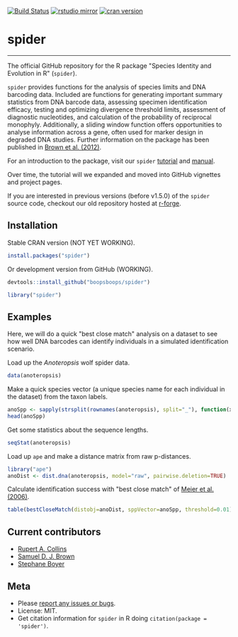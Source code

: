 [![Build Status](https://travis-ci.org/boopsboops/spider.svg?branch=master)](https://travis-ci.org/boopsboops/spider)
[![rstudio mirror](http://cranlogs.r-pkg.org/badges/grand-total/spider)](http://cran.rstudio.com/web/packages/spider/index.html)
[![cran version](http://www.r-pkg.org/badges/version/spider)](https://cran.r-project.org/package=spider)

# spider

---

The official GitHub repository for the R package "Species Identity and Evolution in R" (`spider`).

`spider` provides functions for the analysis of species limits and DNA barcoding data. Included are functions for generating important summary statistics from DNA barcode data, assessing specimen identification efficacy, testing and optimizing divergence threshold limits, assessment of diagnostic nucleotides, and calculation of the probability of reciprocal monophyly. Additionally, a sliding window function offers opportunities to analyse information across a gene, often used for marker design in degraded DNA studies. Further information on the package has been published in [Brown et al. (2012)](http://dx.doi.org/10.1111/j.1755-0998.2011.03108.x).

For an introduction to the package, visit our `spider` [tutorial](http://spider.r-forge.r-project.org/tutorial/tutorial.pdf) and [manual](http://spider.r-forge.r-project.org/docs/spider-manual.pdf).

Over time, the tutorial will we expanded and moved into GitHub vignettes and project pages. 

If you are interested in previous versions (before v1.5.0) of the `spider` source code, checkout our old repository hosted at [r-forge](https://r-forge.r-project.org/projects/spider/).

## Installation

Stable CRAN version (NOT YET WORKING).

```r
install.packages("spider")
```

Or development version from GitHub (WORKING).

```r
devtools::install_github("boopsboops/spider")
```

```r
library("spider")
```

## Examples

Here, we will do a quick "best close match" analysis on a dataset to see how well DNA barcodes can identify individuals in a simulated identification scenario.

Load up the _Anoteropsis_ wolf spider data.

```r
data(anoteropsis)
```

Make a quick species vector (a unique species name for each individual in the dataset) from the taxon labels.

```r
anoSpp <- sapply(strsplit(rownames(anoteropsis), split="_"), function(x) paste(x[1], x[2]))
head(anoSpp)
```

Get some statistics about the sequence lengths.

```r
seqStat(anoteropsis)
```

Load up `ape` and make a distance matrix from raw p-distances.

```r
library("ape")
anoDist <- dist.dna(anoteropsis, model="raw", pairwise.deletion=TRUE)
```

Calculate identification success with "best close match" of [Meier et al. (2006)](http://dx.doi.org/10.1080/10635150600969864).

```r
table(bestCloseMatch(distobj=anoDist, sppVector=anoSpp, threshold=0.01))
```

## Current contributors

* [Rupert A. Collins](https://github.com/boopsboops)
* [Samuel D. J. Brown](https://github.com/)
* [Stephane Boyer](https://github.com/)


## Meta

* Please [report any issues or bugs](https://github.com/boopsboops/spider/issues).
* License: MIT.
* Get citation information for `spider` in R doing `citation(package = 'spider')`.